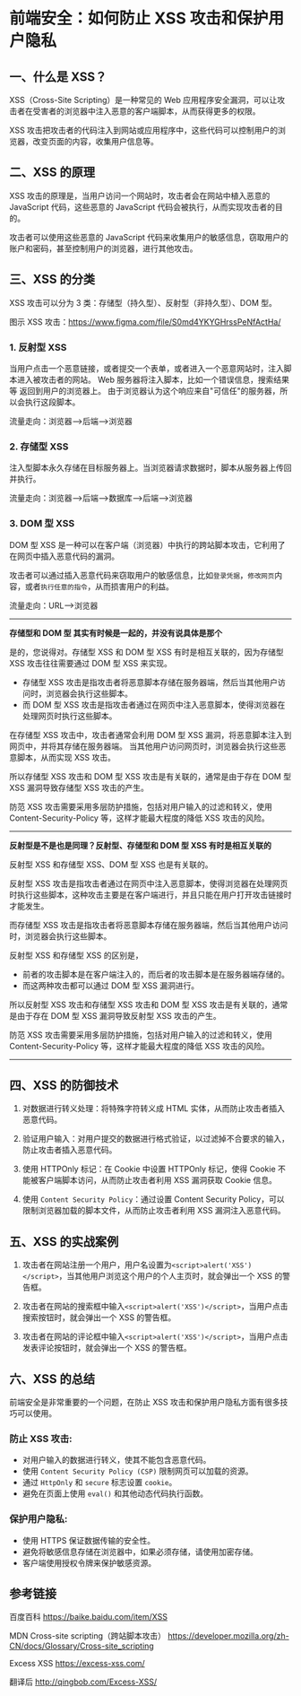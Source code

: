 # 前端安全：如何防止 XSS 攻击和保护用户隐私

## 一、什么是 XSS？

XSS（Cross-Site Scripting）是一种常见的 Web 应用程序安全漏洞，可以让攻击者在受害者的浏览器中注入恶意的客户端脚本，从而获得更多的权限。

XSS 攻击把攻击者的代码注入到网站或应用程序中，这些代码可以控制用户的浏览器，改变页面的内容，收集用户信息等。

## 二、XSS 的原理

XSS 攻击的原理是，当用户访问一个网站时，攻击者会在网站中植入恶意的 JavaScript 代码，这些恶意的 JavaScript 代码会被执行，从而实现攻击者的目的。

攻击者可以使用这些恶意的 JavaScript 代码来收集用户的敏感信息，窃取用户的账户和密码，甚至控制用户的浏览器，进行其他攻击。

## 三、XSS 的分类

XSS 攻击可以分为 3 类：存储型（持久型）、反射型（非持久型）、DOM 型。

图示 XSS 攻击：https://www.figma.com/file/S0md4YKYGHrssPeNfActHa/

### 1. 反射型 XSS

当用户点击一个恶意链接，或者提交一个表单，或者进入一个恶意网站时，注入脚本进入被攻击者的网站。
Web 服务器将注入脚本，比如一个错误信息，搜索结果等 返回到用户的浏览器上。
由于浏览器认为这个响应来自"可信任"的服务器，所以会执行这段脚本。

流量走向：浏览器——>后端——>浏览器

### 2. 存储型 XSS

注入型脚本永久存储在目标服务器上。当浏览器请求数据时，脚本从服务器上传回并执行。

流量走向：浏览器——>后端——>数据库——>后端——>浏览器

### 3. DOM 型 XSS

DOM 型 XSS 是一种可以在客户端（浏览器）中执行的跨站脚本攻击，它利用了在网页中插入恶意代码的漏洞。

攻击者可以通过插入恶意代码来窃取用户的敏感信息，比如`登录凭据`，`修改网页`内容，或者`执行任意的指令`，从而损害用户的利益。

流量走向：URL——>浏览器

---

**存储型和 DOM 型 其实有时候是一起的，并没有说具体是那个**

是的，您说得对。存储型 XSS 和 DOM 型 XSS 有时是相互关联的，因为存储型 XSS 攻击往往需要通过 DOM 型 XSS 来实现。

- 存储型 XSS 攻击是指攻击者将恶意脚本存储在服务器端，然后当其他用户访问时，浏览器会执行这些脚本。
- 而 DOM 型 XSS 攻击是指攻击者通过在网页中注入恶意脚本，使得浏览器在处理网页时执行这些脚本。

在存储型 XSS 攻击中，攻击者通常会利用 DOM 型 XSS 漏洞，将恶意脚本注入到网页中，并将其存储在服务器端。
当其他用户访问网页时，浏览器会执行这些恶意脚本，从而实现 XSS 攻击。

所以存储型 XSS 攻击和 DOM 型 XSS 攻击是有关联的，通常是由于存在 DOM 型 XSS 漏洞导致存储型 XSS 攻击的产生。

防范 XSS 攻击需要采用多层防护措施，包括对用户输入的过滤和转义，使用 Content-Security-Policy 等，这样才能最大程度的降低 XSS 攻击的风险。

---

**反射型是不是也是同理？反射型、存储型和 DOM 型 XSS 有时是相互关联的**

反射型 XSS 和存储型 XSS、DOM 型 XSS 也是有关联的。

反射型 XSS 攻击是指攻击者通过在网页中注入恶意脚本，使得浏览器在处理网页时执行这些脚本，这种攻击主要是在客户端进行，并且只能在用户打开攻击链接时才能发生。

而存储型 XSS 攻击是指攻击者将恶意脚本存储在服务器端，然后当其他用户访问时，浏览器会执行这些脚本。

反射型 XSS 和存储型 XSS 的区别是，

- 前者的攻击脚本是在客户端注入的，而后者的攻击脚本是在服务器端存储的。
- 而这两种攻击都可以通过 DOM 型 XSS 漏洞进行。

所以反射型 XSS 攻击和存储型 XSS 攻击和 DOM 型 XSS 攻击是有关联的，通常是由于存在 DOM 型 XSS 漏洞导致反射型 XSS 攻击的产生。

防范 XSS 攻击需要采用多层防护措施，包括对用户输入的过滤和转义，使用 Content-Security-Policy 等，这样才能最大程度的降低 XSS 攻击的风险。

---

## 四、XSS 的防御技术

1. 对数据进行转义处理：将特殊字符转义成 HTML 实体，从而防止攻击者插入恶意代码。

2. 验证用户输入：对用户提交的数据进行格式验证，以过滤掉不合要求的输入，防止攻击者插入恶意代码。

3. 使用 HTTPOnly 标记：在 Cookie 中设置 HTTPOnly 标记，使得 Cookie 不能被客户端脚本访问，从而防止攻击者利用 XSS 漏洞获取 Cookie 信息。

4. 使用 `Content Security Policy`：通过设置 Content Security Policy，可以限制浏览器加载的脚本文件，从而防止攻击者利用 XSS 漏洞注入恶意代码。

## 五、XSS 的实战案例

1. 攻击者在网站注册一个用户，用户名设置为`<script>alert('XSS')</script>`，当其他用户浏览这个用户的个人主页时，就会弹出一个 XSS 的警告框。

2. 攻击者在网站的搜索框中输入`<script>alert('XSS')</script>`，当用户点击搜索按钮时，就会弹出一个 XSS 的警告框。

3. 攻击者在网站的评论框中输入`<script>alert('XSS')</script>`，当用户点击发表评论按钮时，就会弹出一个 XSS 的警告框。

## 六、XSS 的总结

前端安全是非常重要的一个问题，在防止 XSS 攻击和保护用户隐私方面有很多技巧可以使用。

### 防止 XSS 攻击:

- 对用户输入的数据进行转义，使其不能包含恶意代码。
- 使用 `Content Security Policy (CSP)` 限制网页可以加载的资源。
- 通过 `HttpOnly` 和 `secure` 标志设置 `cookie`。
- 避免在页面上使用 `eval()` 和其他动态代码执行函数。

### 保护用户隐私:

- 使用 HTTPS 保证数据传输的安全性。
- 避免将敏感信息存储在浏览器中，如果必须存储，请使用加密存储。
- 客户端使用授权令牌来保护敏感资源。

## 参考链接

百度百科 https://baike.baidu.com/item/XSS

MDN Cross-site scripting（跨站脚本攻击） https://developer.mozilla.org/zh-CN/docs/Glossary/Cross-site_scripting

Excess XSS https://excess-xss.com/

翻译后 http://qingbob.com/Excess-XSS/
